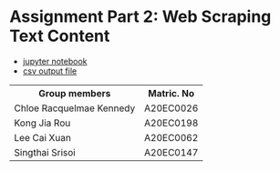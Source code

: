 # Assignment Part 2: Web Scraping Text Content

- [jupyter notebook](https://github.com/drshahizan/special-topic-data-engineering/blob/main/assignment/data-scraping/submission/part2/StaticIP/Google%20Scholar%20Scarping.ipynb)
- [csv output file](https://github.com/drshahizan/special-topic-data-engineering/blob/main/assignment/data-scraping/submission/part2/StaticIP/result.csv)


<table>
  <tr>
   <th>Group members</th>
   <th>Matric. No</th>
  </tr>
  <tr>
   <td>Chloe Racquelmae Kennedy</td>
   <td>A20EC0026</td>
  </tr>
  <tr>
   <td>Kong Jia Rou</td>
   <td>A20EC0198</td>
  </tr>
  <tr>
   <td>Lee Cai Xuan</td>
   <td>A20EC0062</td>
  </tr>
  <tr>
   <td>Singthai Srisoi</td>
   <td>A20EC0147</td>
  </tr>
</table>






